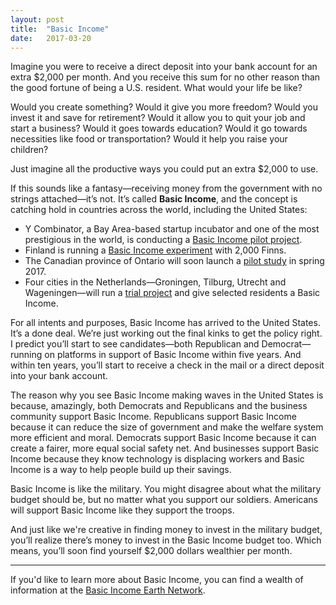 ```yaml
---
layout: post
title:  "Basic Income"
date:   2017-03-20
---
```

Imagine you were to receive a direct deposit into your bank account for an extra $2,000 per month. And you receive this sum for no other reason than the good fortune of being a U.S. resident. What would your life be like?

Would you create something? Would it give you more freedom? Would you invest it and save for retirement? Would it allow you to quit your job and start a business? Would it goes towards education? Would it go towards necessities like food or transportation? Would it help you raise your children?

Just imagine all the productive ways you could put an extra $2,000 to use.

If this sounds like a fantasy—receiving money from the government with no strings attached—it’s not. It’s called **Basic Income**, and the concept is catching hold in countries across the world, including the United States:

* Y Combinator, a Bay Area-based startup incubator and one of the most prestigious in the world, is conducting a [Basic Income pilot project](https://blog.ycombinator.com/basic-income/).
* Finland is running a [Basic Income experiment](https://www.nytimes.com/2016/12/17/business/economy/universal-basic-income-finland.html?_r=0) with 2,000 Finns.
* The Canadian province of Ontario will soon launch a [pilot study](https://www.ontario.ca/page/basic-income-pilot-consultation) in spring 2017.  
* Four cities in the Netherlands—Groningen, Tilburg, Utrecht and Wageningen—will run a [trial project](https://www.fastcoexist.com/3055679/a-dutch-city-is-experimenting-with-giving-away-a-basic-income-of-1000-a-month) and give selected residents a Basic Income.

For all intents and purposes, Basic Income has arrived to the United States. It’s a done deal. We’re just working out the final kinks to get the policy right. I predict you’ll start to see candidates—both Republican and Democrat—running on platforms in support of Basic Income within five years. And within ten years, you’ll start to receive a check in the mail or a direct deposit into your bank account.

The reason why you see Basic Income making waves in the United States is because, amazingly, both Democrats and Republicans and the business community support Basic Income. Republicans support Basic Income because it can reduce the size of government and make the welfare system more efficient and moral. Democrats support Basic Income because it can create a fairer, more equal social safety net. And businesses support Basic Income because they know technology is displacing workers and Basic Income is a way to help people build up their savings.

Basic Income is like the military. You might disagree about what the military budget should be, but no matter what you support our soldiers. Americans will support Basic Income like they support the troops.

And just like we're creative in finding money to invest in the military budget, you’ll realize there’s money to invest in the Basic Income budget too. Which means, you’ll soon find yourself $2,000 dollars wealthier per month.

---

If you'd like to learn more about Basic Income, you can find a wealth of information at the [Basic Income Earth Network](http://basicincome.org/).
